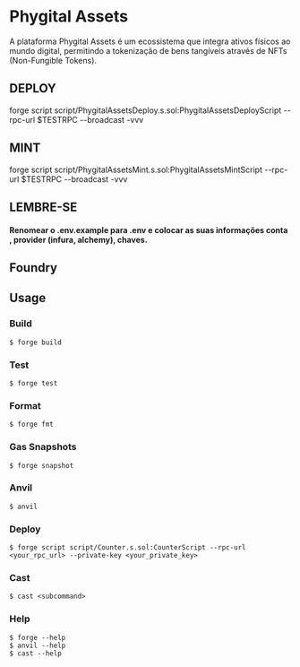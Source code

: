 
# Phygital Assets 
A plataforma Phygital Assets é um ecossistema que integra ativos físicos ao mundo digital, permitindo a tokenização de bens tangíveis através de NFTs (Non-Fungible Tokens).



## DEPLOY 
forge script script/PhygitalAssetsDeploy.s.sol:PhygitalAssetsDeployScript --rpc-url $TESTRPC --broadcast -vvv

## MINT 
forge script script/PhygitalAssetsMint.s.sol:PhygitalAssetsMintScript --rpc-url $TESTRPC --broadcast -vvv


## LEMBRE-SE 

  #### Renomear o .env.example para .env e colocar as suas informações conta , provider (infura, alchemy), chaves.




## Foundry


## Usage

### Build

```shell
$ forge build
```

### Test

```shell
$ forge test
```

### Format

```shell
$ forge fmt
```

### Gas Snapshots

```shell
$ forge snapshot
```

### Anvil

```shell
$ anvil
```

### Deploy

```shell
$ forge script script/Counter.s.sol:CounterScript --rpc-url <your_rpc_url> --private-key <your_private_key>
```

### Cast

```shell
$ cast <subcommand>
```

### Help

```shell
$ forge --help
$ anvil --help
$ cast --help
```



